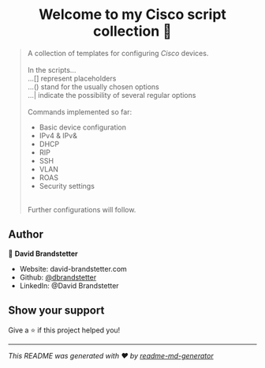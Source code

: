 <h1 align="center">Welcome to my Cisco script collection 👋</h1>


> A collection of templates for configuring <i>Cisco</i> devices.</br></br>
> In the scripts...</br>
> ...[] represent placeholders</br>
> ...() stand for the usually chosen options</br>
> ...| indicate the possibility of several regular options</br></br>
> Commands implemented so far:
> <ul><li>Basic device configuration</li>
> <li>IPv4 & IPv&</li>
> <li>DHCP</li>
> <li>RIP</li>
> <li>SSH</li>
> <li>VLAN</li>
> <li>ROAS</li>
> <li>Security settings</li>
> </ul></br>
> Further configurations will follow.

## Author

👤 **David Brandstetter**

* Website: david-brandstetter.com
* Github: [@dbrandstetter](https://github.com/dbrandstetter)
* LinkedIn: @David Brandstetter

## Show your support

Give a ⭐️ if this project helped you!

***
_This README was generated with ❤️ by [readme-md-generator](https://github.com/kefranabg/readme-md-generator)_
